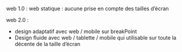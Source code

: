 web 1.0 : web statique : aucune prise en compte des tailles d’écran

web 2.0 :

- design adaptatif avec web / mobile sur breakPoint
- Design fluide avec web / tablette / mobile qui utilisable sur toute la décente de la taille d’écran